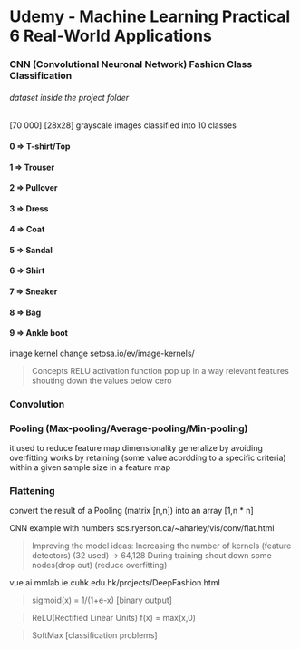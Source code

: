 # Udemy - Machine Learning Practical 6 Real-World Applications
### CNN (Convolutional Neuronal Network) Fashion Class Classification
###### dataset inside the project folder

[70 000] [28x28] grayscale images
classified into 10 classes

#### 0 => T-shirt/Top
#### 1 => Trouser
#### 2 => Pullover
#### 3 => Dress
#### 4 => Coat
#### 5 => Sandal
#### 6 => Shirt
#### 7 => Sneaker
#### 8 => Bag
#### 9 => Ankle boot

image kernel change
setosa.io/ev/image-kernels/

> Concepts
RELU activation function pop up in a way relevant features shouting down the values below cero
### Convolution
### Pooling (Max-pooling/Average-pooling/Min-pooling)
it used to reduce feature map dimensionality
generalize by avoiding overfitting
works by retaining (some value acordding to a specific criteria) within a given sample size in a feature map
### Flattening
convert the result of a Pooling (matrix [n,n]) into an array [1,n * n]

CNN example with numbers
scs.ryerson.ca/~aharley/vis/conv/flat.html

> Improving the model
ideas:
Increasing the number of kernels (feature detectors) (32 used) -> 64,128
During training shout down some nodes(drop out) (reduce overfitting)

vue.ai
mmlab.ie.cuhk.edu.hk/projects/DeepFashion.html

> sigmoid(x) = 1/(1+e-x) [binary output]

> ReLU(Rectified Linear Units) f(x) = max(x,0) 

> SoftMax [classification problems]